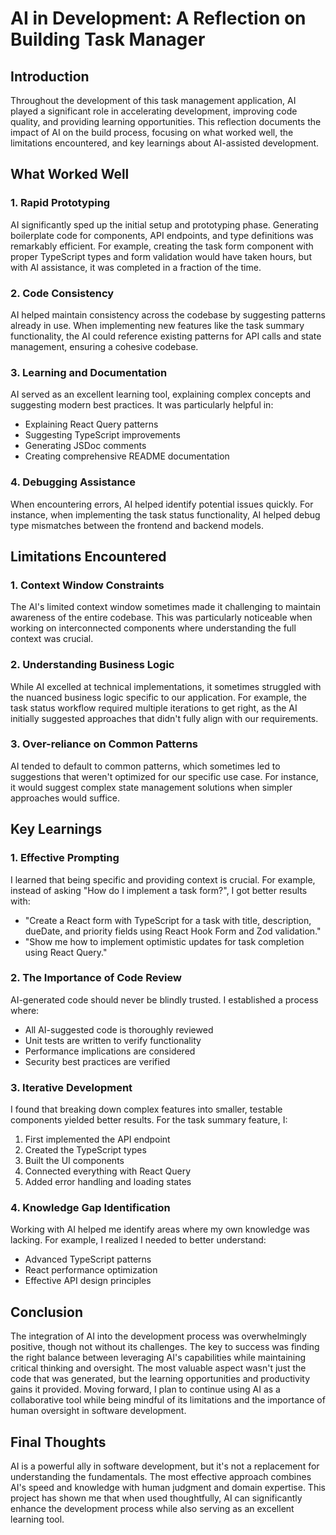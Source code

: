 # AI in Development: A Reflection on Building Task Manager

## Introduction
Throughout the development of this task management application, AI played a significant role in accelerating development, improving code quality, and providing learning opportunities. This reflection documents the impact of AI on the build process, focusing on what worked well, the limitations encountered, and key learnings about AI-assisted development.

## What Worked Well

### 1. Rapid Prototyping
AI significantly sped up the initial setup and prototyping phase. Generating boilerplate code for components, API endpoints, and type definitions was remarkably efficient. For example, creating the task form component with proper TypeScript types and form validation would have taken hours, but with AI assistance, it was completed in a fraction of the time.

### 2. Code Consistency
AI helped maintain consistency across the codebase by suggesting patterns already in use. When implementing new features like the task summary functionality, the AI could reference existing patterns for API calls and state management, ensuring a cohesive codebase.

### 3. Learning and Documentation
AI served as an excellent learning tool, explaining complex concepts and suggesting modern best practices. It was particularly helpful in:
- Explaining React Query patterns
- Suggesting TypeScript improvements
- Generating JSDoc comments
- Creating comprehensive README documentation

### 4. Debugging Assistance
When encountering errors, AI helped identify potential issues quickly. For instance, when implementing the task status functionality, AI helped debug type mismatches between the frontend and backend models.

## Limitations Encountered

### 1. Context Window Constraints
The AI's limited context window sometimes made it challenging to maintain awareness of the entire codebase. This was particularly noticeable when working on interconnected components where understanding the full context was crucial.

### 2. Understanding Business Logic
While AI excelled at technical implementations, it sometimes struggled with the nuanced business logic specific to our application. For example, the task status workflow required multiple iterations to get right, as the AI initially suggested approaches that didn't fully align with our requirements.

### 3. Over-reliance on Common Patterns
AI tended to default to common patterns, which sometimes led to suggestions that weren't optimized for our specific use case. For instance, it would suggest complex state management solutions when simpler approaches would suffice.

## Key Learnings

### 1. Effective Prompting
I learned that being specific and providing context is crucial. For example, instead of asking "How do I implement a task form?", I got better results with:
- "Create a React form with TypeScript for a task with title, description, dueDate, and priority fields using React Hook Form and Zod validation."
- "Show me how to implement optimistic updates for task completion using React Query."

### 2. The Importance of Code Review
AI-generated code should never be blindly trusted. I established a process where:
- All AI-suggested code is thoroughly reviewed
- Unit tests are written to verify functionality
- Performance implications are considered
- Security best practices are verified

### 3. Iterative Development
I found that breaking down complex features into smaller, testable components yielded better results. For the task summary feature, I:
1. First implemented the API endpoint
2. Created the TypeScript types
3. Built the UI components
4. Connected everything with React Query
5. Added error handling and loading states

### 4. Knowledge Gap Identification
Working with AI helped me identify areas where my own knowledge was lacking. For example, I realized I needed to better understand:
- Advanced TypeScript patterns
- React performance optimization
- Effective API design principles

## Conclusion
The integration of AI into the development process was overwhelmingly positive, though not without its challenges. The key to success was finding the right balance between leveraging AI's capabilities while maintaining critical thinking and oversight. The most valuable aspect wasn't just the code that was generated, but the learning opportunities and productivity gains it provided. Moving forward, I plan to continue using AI as a collaborative tool while being mindful of its limitations and the importance of human oversight in software development.

## Final Thoughts
AI is a powerful ally in software development, but it's not a replacement for understanding the fundamentals. The most effective approach combines AI's speed and knowledge with human judgment and domain expertise. This project has shown me that when used thoughtfully, AI can significantly enhance the development process while also serving as an excellent learning tool.
